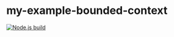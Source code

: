 # my-example-bounded-context

[![Node.js build](https://github.com/shiiyan/my-example-bounded-context/actions/workflows/node-build.yml/badge.svg)](https://github.com/shiiyan/my-example-bounded-context/actions/workflows/node-build.yml)

